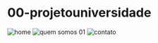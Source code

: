 # 00-projetouniversidade

![home](https://user-images.githubusercontent.com/97393143/150708820-6457230a-9eb6-4f39-80b1-74e957243796.png)
![quem somos 01](https://user-images.githubusercontent.com/97393143/150708846-8dbe8764-dbf8-4443-812e-54785d721eac.png)
![contato](https://user-images.githubusercontent.com/97393143/150708852-31cab922-a331-4f87-920d-8fb66700cf62.png)
